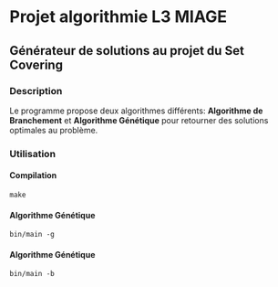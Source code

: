 # Projet algorithmie L3 MIAGE

## Générateur de solutions au projet du Set Covering

### Description

Le programme propose deux algorithmes différents: **Algorithme de Branchement** et **Algorithme Génétique** pour retourner
des solutions optimales au problème.

### Utilisation

#### Compilation

```
make
```

#### Algorithme Génétique

```
bin/main -g
```

#### Algorithme Génétique

```
bin/main -b
```
